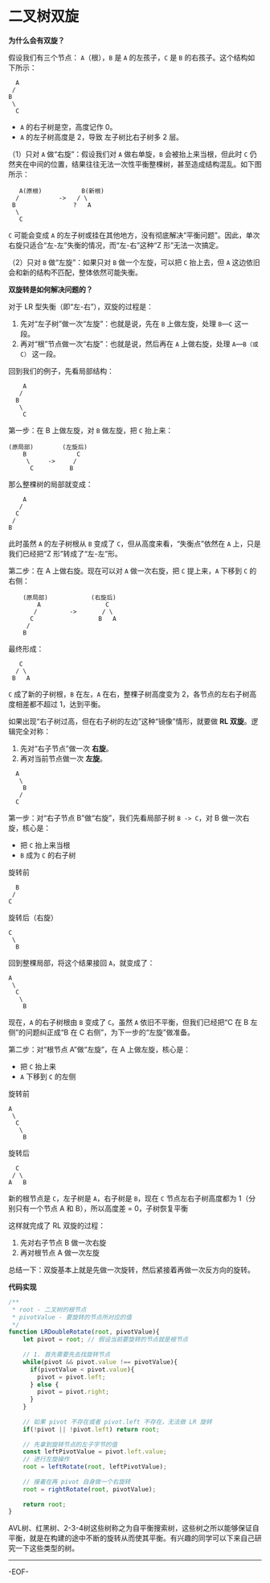 # 二叉树双旋

**为什么会有双旋？**

假设我们有三个节点： `A`（根），`B` 是 `A` 的左孩子，`C` 是 `B` 的右孩子。这个结构如下所示：

```
  A
 /
B
 \
  C
```

- `A` 的右子树是空，高度记作 0。
- `A` 的左子树高度是 2，导致 左子树比右子树多 2 层。



（1）只对 `A` 做“右旋”：假设我们对 `A` 做右单旋，`B` 会被抬上来当根，但此时 `C` 仍然夹在中间的位置，结果往往无法一次性平衡整棵树，甚至造成结构混乱。如下图所示：

```
   A(原根)           B(新根)
  /           ->   / \
 B                ?   A
  \
   C
```

`C` 可能会变成 `A` 的左子树或挂在其他地方，没有彻底解决“平衡问题”。因此，单次右旋只适合“左-左”失衡的情况，而“左-右”这种“Z 形”无法一次搞定。



（2）只对 `B` 做“左旋”：如果只对 `B` 做一个左旋，可以把 `C` 抬上去，但 `A` 这边依旧会和新的结构不匹配，整体依然可能失衡。



**双旋转是如何解决问题的？**

对于 LR 型失衡（即“左-右”），双旋的过程是：

1. 先对“左子树”做一次“左旋”：也就是说，先在 `B` 上做左旋，处理 `B`—`C` 这一段。
2. 再对“根”节点做一次“右旋”：也就是说，然后再在 `A` 上做右旋，处理 `A`—`B（或 C）` 这一段。

回到我们的例子，先看局部结构：

```
    A
   /
  B
   \
    C
```

第一步：在 B 上做左旋，对 `B` 做左旋，把 `C` 抬上来：

```
(原局部)        (左旋后)
    B              C
     \     ->     /
      C          B
```

那么整棵树的局部就变成：

```
    A
   /
  C
 /
B
```

此时虽然 `A` 的左子树根从 `B` 变成了 `C`，但从高度来看，“失衡点”依然在 `A` 上，只是我们已经把“Z 形”转成了“左-左”形。

第二步：在 A 上做右旋。现在可以对 `A` 做一次右旋，把 `C` 提上来，`A` 下移到 `C` 的右侧：

```
    (原局部)            (右旋后)
        A                  C
       /         ->       / \
      C                  B   A
     /
    B
```

最终形成：

```
   C
  / \
 B   A
```

`C` 成了新的子树根，`B` 在左，`A` 在右，整棵子树高度变为 2，各节点的左右子树高度相差都不超过 1，达到平衡。



如果出现“右子树过高，但在右子树的左边”这种“镜像”情形，就要做 **RL 双旋**。逻辑完全对称：

1. 先对“右子节点”做一次 **右旋**。
2. 再对当前节点做一次 **左旋**。

```
  A
   \
    B
   /
  C
```

第一步：对“右子节点 B”做“右旋”，我们先看局部子树 `B -> C`，对 B 做一次右旋，核心是：

- 把 `C` 抬上来当根
- `B` 成为 `C` 的右子树

旋转前

```
  B
 /
C
```

旋转后（右旋）

```
C
 \
  B
```

回到整棵局部，将这个结果接回 `A`，就变成了：

```
A
 \
  C
   \
    B
```

现在，`A` 的右子树根由 `B` 变成了 `C`。虽然 `A` 依旧不平衡，但我们已经把“C 在 B 左侧”的问题纠正成“B 在 C 右侧”，为下一步的“左旋”做准备。

第二步：对“根节点 A”做“左旋”，在 A 上做左旋，核心是：

- 把 `C` 抬上来
- `A` 下移到 `C` 的左侧

旋转前

```
A
 \
  C
   \
    B
```

旋转后

```
  C
 / \
A   B
```

新的根节点是 `C`，左子树是 `A`，右子树是 `B`，现在 `C` 节点左右子树高度都为 1（分别只有一个节点 A 和 B），所以高度差 = 0，子树恢复平衡

这样就完成了 RL 双旋的过程：

1. 先对右子节点 B 做一次右旋
2. 再对根节点 A 做一次左旋



总结一下：双旋基本上就是先做一次旋转，然后紧接着再做一次反方向的旋转。



**代码实现**

```js
/**
 * root - 二叉树的根节点
 * pivotValue - 要旋转的节点所对应的值
 */
function LRDoubleRotate(root, pivotValue){
  	let pivot = root; // 假设当前要旋转的节点就是根节点
  	
  	// 1. 首先需要先去找旋转节点
  	while(pivot && pivot.value !== pivotValue){
      if(pivotValue < pivot.value){
        pivot = pivot.left;
      } else {
        pivot = pivot.right;
      }
    }
  
  	// 如果 pivot 不存在或者 pivot.left 不存在，无法做 LR 旋转
  	if(!pivot || !pivot.left) return root;
  
  	// 先拿到旋转节点的左子字节的值
  	const leftPivotValue = pivot.left.value;
  	// 进行左旋操作
  	root = leftRotate(root, leftPivotValue);
  
  	// 接着在再 pivot 自身做一个右旋转
  	root = rightRotate(root, pivotValue);
  
  	return root;
}
```



AVL树、红黑树、2-3-4树这些树称之为自平衡搜索树，这些树之所以能够保证自平衡，就是在构建的途中不断的旋转从而使其平衡。有兴趣的同学可以下来自己研究一下这些类型的树。

---

-EOF-